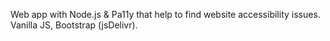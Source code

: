  Web app with Node.js & Pa11y that help to find website accessibility issues.
 Vanilla JS, Bootstrap (jsDelivr).